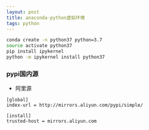 ```yaml
---
layout: post
title: anaconda-python虚拟环境
tags: python
---
```



```sh
conda create -n python37 python=3.7
source activate python37
pip install ipykernel
python -m ipykernel install python37
```

### pypi国内源
* 阿里源
```
[global]
index-url = http://mirrors.aliyun.com/pypi/simple/ 

[install]
trusted-host = mirrors.aliyun.com
```

	